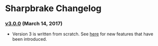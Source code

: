 Sharpbrake Changelog
====================

### [v3.0.0][v3.0.0] (March 14, 2017)

* Version 3 is written from scratch. See [here](https://github.com/airbrake/sharpbrake#key-features)
  for new features that have been introduced.

[v3.0.0]: https://github.com/airbrake/sharpbrake/releases/tag/v3.0.0
